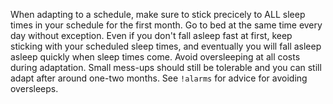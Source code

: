 When adapting to a schedule, make sure to stick precicely to ALL sleep times in your schedule for the first month. Go to bed at the same time every day without exception. Even if you don't fall asleep fast at first, keep sticking with your scheduled sleep times, and eventually you will fall asleep asleep quickly when sleep times come. Avoid oversleeping at all costs during adaptation. Small mess-ups should still be tolerable and you can still adapt after around one-two months. See `!alarms` for advice for avoiding oversleeps. 